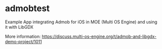 # admobtest
Example App integrating Admob for iOS in MOE (Multi OS Engine) and using it with LibGDX

More information: https://discuss.multi-os-engine.org/t/admob-and-libgdx-demo-project/1011
